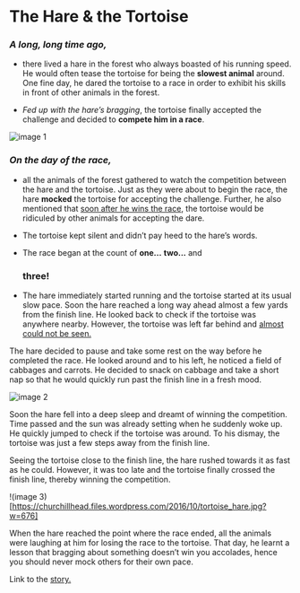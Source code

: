 # The Hare & the Tortoise

### *A long, long time ago,* 
- there lived a hare in the forest who always boasted of his running speed. He would often tease the tortoise for being the **slowest animal** around. One fine day, he dared the tortoise to a race in order to exhibit his skills in front of other animals in the forest. 

- _Fed up with the hare’s bragging_, the tortoise finally accepted the challenge and decided to **compete him in a race**.

![image 1](https://i.pinimg.com/736x/f3/71/5e/f3715e31686d2ccba9b1a6aadd9350e1.jpg)

### *On the day of the race,* 
- all the animals of the forest gathered to watch the competition between the hare and the tortoise. Just as they were about to begin the race, the hare **mocked** the tortoise for accepting the challenge. Further, he also mentioned that <ins>soon after he wins the race</ins>, the tortoise would be ridiculed by other animals for accepting the dare.
- The tortoise kept silent and didn’t pay heed to the hare’s words.

- The race began at the count of
  **one...**
  **two...** and
  ### **three!**
- The hare immediately started running and the tortoise started at its usual slow pace. Soon the hare reached a long way ahead almost a few yards from the finish line. He looked back to check if the tortoise was anywhere nearby. However, the tortoise was left far behind and <ins>almost could not be seen.</ins>

The hare decided to pause and take some rest on the way before he completed the race. He looked around and to his left, he noticed a field of cabbages and carrots. He decided to snack on cabbage and take a short nap so that he would quickly run past the finish line in a fresh mood.

![image 2](https://www.google.com/url?sa=i&url=https%3A%2F%2Fchurchleaders.com%2Fpastors%2Fpastor-articles%2F249456-tortoise-hare-principle-organizational-leadership.html&psig=AOvVaw0CFJWXFQ-sx2RVPUZdhFlM&ust=1707858984766000&source=images&cd=vfe&opi=89978449&ved=0CBEQjRxqFwoTCODswdvcpoQDFQAAAAAdAAAAABAI)

Soon the hare fell into a deep sleep and dreamt of winning the competition. Time passed and the sun was already setting when he suddenly woke up. He quickly jumped to check if the tortoise was around. To his dismay, the tortoise was just a few steps away from the finish line.

Seeing the tortoise close to the finish line, the hare rushed towards it as fast as he could. However, it was too late and the tortoise finally crossed the finish line, thereby winning the competition.

!(image 3)[https://churchillhead.files.wordpress.com/2016/10/tortoise_hare.jpg?w=676]

When the hare reached the point where the race ended, all the animals were laughing at him for losing the race to the tortoise. That day, he learnt a lesson that bragging about something doesn’t win you accolades, hence you should never mock others for their own pace.

Link to the [story.](https://byjus.com/kids-learning/moral-stories-the-tortoise-and-the-hare/)

